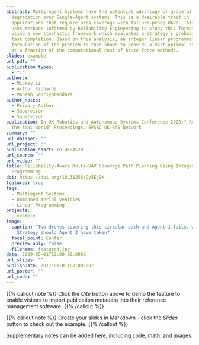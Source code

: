 ```yaml
---
abstract: Multi-Agent Systems have the potential advantage of graceful
  degradation over Single-Agent systems. This is a desirable trait in
  applications that require area coverage with failure-prone UAVs. This paper
  uses methods informed by Reliability Engineering to study this formally by
  using a new stochastic framework which evaluates a strategy’s probability of
  task completion. Based on this analysis, an integer linear programming
  formulation of the problem is then shown to provide almost optimal strategies
  at a fraction of the computational cost of brute force methods.
slides: example
url_pdf: ""
publication_types:
  - "1"
authors:
  - Mickey Li
  - Arthur Richards
  - Mahesh Sooriyabandara
author_notes:
  - Primary Author
  - Supervisor
  - Supervisor
publication: In UK Robotics and Autonomous Systems Conference 2020:" Robots into
  the real world" Proceedings. EPSRC UK-RAS Network
summary: ""
url_dataset: ""
url_project: ""
publication_short: In UKRAS20
url_source: ""
url_video: ""
title: Reliability-Aware Multi-UAV Coverage Path Planning Using Integer Linear
  Programming
doi: https://doi.org/10.31256/Cy5Ej9K
featured: true
tags:
  - Multiagent Systems
  - Unmanned Aerial Vehicles
  - Linear Programming
projects:
  - example
image:
  caption: "Two drones covering this circular path and Agent 1 fails. Which
    Strategy should Agent 2 have taken? "
  focal_point: Center
  preview_only: false
  filename: featured.jpg
date: 2020-05-01T12:00:00.000Z
url_slides: ""
publishDate: 2017-01-01T00:00:00Z
url_poster: ""
url_code: ""
---
```


{{% callout note %}}
Click the _Cite_ button above to demo the feature to enable visitors to import publication metadata into their reference management software.
{{% /callout %}}

{{% callout note %}}
Create your slides in Markdown - click the _Slides_ button to check out the example.
{{% /callout %}}

Supplementary notes can be added here, including [code, math, and images](https://wowchemy.com/docs/writing-markdown-latex/).
